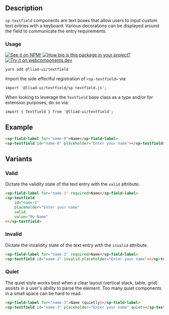 ## Description

`sp-textfield` components are text boxes that allow users to input custom text entries with a keyboard. Various decorations can be displayed around the field to communicate the entry requirements.

### Usage

[![See it on NPM!](https://img.shields.io/npm/v/@lliad-ui/textfield?style=for-the-badge)](https://www.npmjs.com/package/@lliad-ui/textfield)
[![How big is this package in your project?](https://img.shields.io/bundlephobia/minzip/@lliad-ui/textfield?style=for-the-badge)](https://bundlephobia.com/result?p=@lliad-ui/textfield)
[![Try it on webcomponents.dev](https://img.shields.io/badge/Try%20it%20on-webcomponents.dev-green?style=for-the-badge)](https://webcomponents.dev/edit/collection/fO75441E1Q5ZlI0e9pgq/EcE2Yrwz0MDIGkCzbyvl/src/index.ts)

```
yarn add @lliad-ui/textfield
```

Import the side effectful registration of `<sp-textfield>` via:

```
import '@lliad-ui/textfield/sp-textfield.js';
```

When looking to leverage the `Textfield` base class as a type and/or for extension purposes, do so via:

```
import { Textfield } from '@lliad-ui/textfield';
```

## Example

```html
<sp-field-label for="name-0">Name</sp-field-label>
<sp-textfield id="name-0" placeholder="Enter your name"></sp-textfield>
```

## Variants

### Valid

Dictate the validity state of the text entry with the `valid` attribute.

```html
<sp-field-label for="name-1" required>Name</sp-field-label>
<sp-textfield
    id="name-1"
    placeholder="Enter your name"
    valid
    value="My Name"
></sp-textfield>
```

### Invalid

Dictate the invalidity state of the text entry with the `invalid` attribute.

```html
<sp-field-label for="name-2" required>Name</sp-field-label>
<sp-textfield id="name-2" invalid placeholder="Enter your name"></sp-textfield>
```

### Quiet

The quiet style works best when a clear layout (vertical stack, table, grid) assists in a user's ability to parse the element. Too many quiet components in a small space can be hard to read.

```html
<sp-field-label for="name-3">Name (quietly)</sp-field-label>
<sp-textfield id="name-3" placeholder="Enter your name" quiet></sp-textfield>
```
